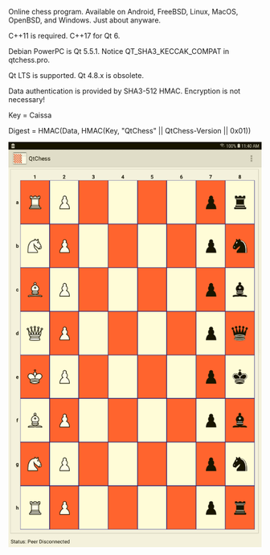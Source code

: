 Online chess program. Available on Android, FreeBSD, Linux, MacOS, OpenBSD,
and Windows. Just about anyware.

C++11 is required. C++17 for Qt 6.

Debian PowerPC is Qt 5.5.1. Notice QT_SHA3_KECCAK_COMPAT in qtchess.pro.

Qt LTS is supported. Qt 4.8.x is obsolete.

Data authentication is provided by SHA3-512 HMAC. Encryption is not necessary!

Key = Caissa

Digest = HMAC(Data, HMAC(Key, "QtChess" || QtChess-Version || 0x01))

![play](https://github.com/textbrowser/qtchess/blob/master/Images/play.png)
